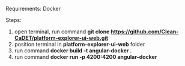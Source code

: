 Requirements: Docker

Steps:
1. open terminal, run command **git clone https://github.com/Clean-CaDET/platform-explorer-ui-web.git**
2. position terminal in **platform-explorer-ui-web** folder
3. run command **docker build -t angular-docker .**
4. run command **docker run -p 4200:4200 angular-docker**
